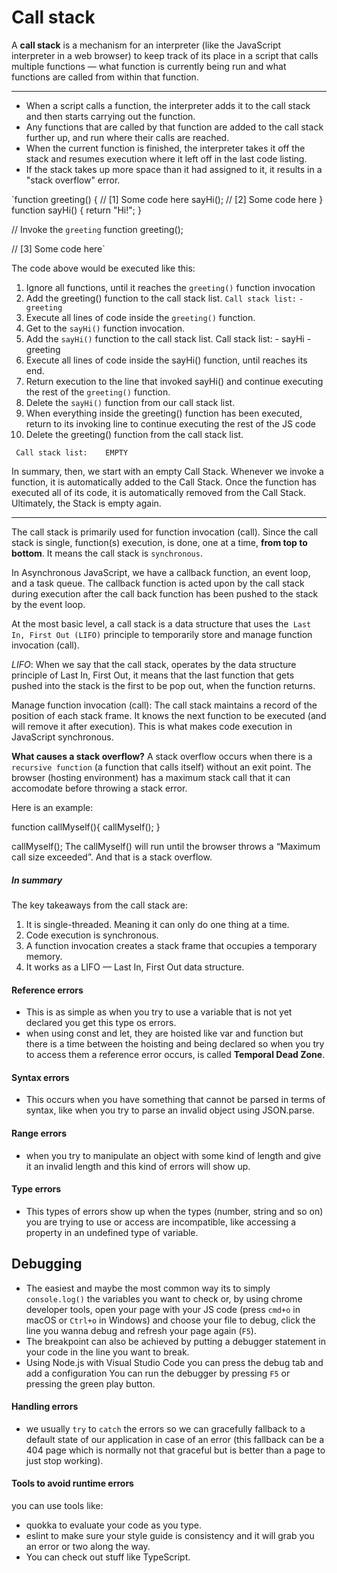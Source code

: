 # Call stack

A **call stack** is a mechanism for an interpreter (like the JavaScript interpreter in a web browser) to keep track of its place in a script that calls multiple functions — what function is currently being run and what functions are called from within that function.

------------------------------------------

* When a script calls a function, the interpreter adds it to the call stack and then starts carrying out the function.
* Any functions that are called by that function are added to the call stack further up, and run where their calls are reached.
* When the current function is finished, the interpreter takes it off the stack and resumes execution where it left off in the last code listing.
* If the stack takes up more space than it had assigned to it, it results in a "stack overflow" error.

`function greeting() {
   // [1] Some code here
   sayHi();
   // [2] Some code here
}
function sayHi() {
   return "Hi!";
}

// Invoke the `greeting` function
greeting();

// [3] Some code here`

The code above would be executed like this:

  1. Ignore all functions, until it reaches the `greeting()` function invocation
  2. Add the greeting() function to the call stack list.
    `Call stack list:`
    `- greeting`
  3. Execute all lines of code inside the `greeting()` function.
  4. Get to the `sayHi()` function invocation.
  5. Add the `sayHi()` function to the call stack list.
    Call stack list:
    - sayHi
    - greeting
  6. Execute all lines of code inside the sayHi() function, until reaches its end.
  7. Return execution to the line that invoked sayHi() and continue executing the rest of the `greeting()` function.
  8. Delete the `sayHi()` function from our call stack list.
  9. When everything inside the greeting() function has been executed, return to its invoking line to continue executing the rest of the JS code
  10. Delete the greeting() function from the call stack list.

   ` Call stack list:    EMPTY`


In summary, then, we start with an empty Call Stack. Whenever we invoke a function, it is automatically added to the Call Stack. Once the function has executed all of its code, it is automatically removed from the Call Stack. Ultimately, the Stack is empty again.


------------------------- 

The call stack is primarily used for function invocation (call). Since the call stack is single, function(s) execution, is done, one at a time, **from top to bottom**. It means the call stack is `synchronous`.

In Asynchronous JavaScript, we have a callback function, an event loop, and a task queue. The callback function is acted upon by the call stack during execution after the call back function has been pushed to the stack by the event loop.

At the most basic level, a call stack is a data structure that uses the` Last In, First Out (LIFO)` principle to temporarily store and manage function invocation (call).


*LIFO*: When we say that the call stack, operates by the data structure principle of Last In, First Out, it means that the last function that gets pushed into the stack is the first to be pop out, when the function returns.

Manage function invocation (call): The call stack maintains a record of the position of each stack frame. It knows the next function to be executed (and will remove it after execution). This is what makes code execution in JavaScript synchronous.

**What causes a stack overflow?**
A stack overflow occurs when there is a `recursive function` (a function that calls itself) without an exit point. The browser (hosting environment) has a maximum stack call that it can accomodate before throwing a stack error.

Here is an example:

function callMyself(){
  callMyself();
}

callMyself();
The callMyself() will run until the browser throws a “Maximum call size exceeded”. And that is a stack overflow.

##### In summary

The key takeaways from the call stack are:
1. It is single-threaded. Meaning it can only do one thing at a time.
2. Code execution is synchronous.
3. A function invocation creates a stack frame that occupies a temporary memory.
4. It works as a LIFO — Last In, First Out data structure.


#### Reference errors

* This is as simple as when you try to use a variable that is not yet declared you get this type os errors.
* when using const and let, they are hoisted like var and function but there is a time between the hoisting and being declared so when you try to access them a reference error occurs, is called **Temporal Dead Zone**.


#### Syntax errors

* This occurs when you have something that cannot be parsed in terms of syntax, like when you try to parse an invalid object using JSON.parse.


#### Range errors

* when you try to manipulate an object with some kind of length and give it an invalid length and this kind of errors will show up.

#### Type errors

* This types of errors show up when the types (number, string and so on) you are trying to use or access are incompatible, like accessing a property in an undefined type of variable.

## Debugging


* The easiest and maybe the most common way its to simply `console.log()` the variables you want to check or, by using chrome developer tools, open your page with your JS code (press `cmd+o` in macOS or `Ctrl+o` in Windows) and choose your file to debug, click the line you wanna debug and refresh your page again (`F5`).
* The breakpoint can also be achieved by putting a debugger statement in your code in the line you want to break.
* Using Node.js with Visual Studio Code you can press the debug tab and add a configuration You can run the debugger by pressing `F5` or pressing the green play button.

#### Handling errors

* we usually `try` to `catch` the errors so we can gracefully fallback to a default state of our application in case of an error (this fallback can be a 404 page which is normally not that graceful but is better than a page to just stop working).

#### Tools to avoid runtime errors

you can use tools like:
* quokka to evaluate your code as you type.
* eslint to make sure your style guide is consistency and it will grab you an error or two along the way.
* You can check out stuff like TypeScript.
